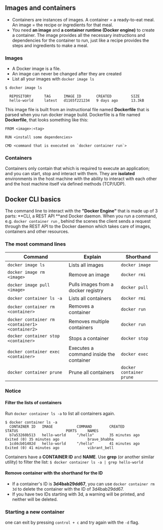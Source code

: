 
## Images and containers 
- Containers are instances of images. A container = a ready-to-eat meal. An image = the recipe or ingredients for that meal.
-  You need **an image** and **a container runtime (Docker engine)** to create a container. The image provides all the necessary instructions and dependencies for the container to run, just like a recipe provides the steps and ingredients to make a meal.

### Images 
- A Docker image is a file.
- An image can never be changed after they are created
- List all your images with ```docker image ls```

```
$ docker image ls

  REPOSITORY      TAG      IMAGE ID       CREATED         SIZE
  hello-world     latest   d1165f221234   9 days ago      13.3kB
```

This image file is built from an instructional file named **Dockerfile** that is parsed when you run docker image build.
Dockerfile is a file named **Dockerfile**, that looks something like this:
```
FROM <image>:<tag>

RUN <install some dependencies>

CMD <command that is executed on `docker container run`>
```
### Containers 
Containers only contain that which is required to execute an application; and you can start, stop and interact with them. They are **isolated** environments in the host machine with the ability to interact with each other and the host machine itself via defined methods (TCP/UDP).
## Docker CLI basics
The command line to interact with the **"Docker Engine"** that is made up of 3 parts: **CLI, a REST API **and Docker daemon. When you run a command, e.g. ```docker container run```
, behind the scenes the client sends a request through the REST API to the Docker daemon which takes care of images, containers and other resources.
### The most command lines 
| Command | Explain | Shorthand |
|------------------|------------------|------------------|
| ```docker image ls```  | Lists all images  | ```docker image```  |
| ```docker image rm <image>```  | Remove an image  | ```docker rmi``` |
| ```docker image pull <image>```  | Pulls images from a docker registry  | ```docker pull``` |
| ```docker container ls -a```  | Lists all containers  | ```docker rmi``` |
| ```docker container rm <container>```  | Removes a container  | ```docker run``` |
| ```docker container rm <container1> <container2>```  | Removes multiple containers  | ```docker run``` |
| ```docker container stop <container>```  | Stops a container  | ```docker stop``` |
| ```docker container exec <container>```  | Executes a command inside the container   | ```docker exec``` |
| ```docker container prune```  | Prune all containers  | ```docker container prune``` |

### Notice
#### Filter the lists of containers 
Run ```docker container ls -a``` to list all containers again.
```
$ docker container ls -a
  CONTAINER ID   IMAGE           COMMAND        CREATED          STATUS                      PORTS     NAMES
  b7a53260b513   hello-world     "/hello"       35 minutes ago   Exited (0) 35 minutes ago             brave_bhabha
  1cd4cb01482d   hello-world     "/hello"       41 minutes ago   Exited (0) 41 minutes ago             vibrant_bell
```
Containers have a **CONTAINER ID** and **NAME**. Use **grep** (or another similar utility) to filter the list:
```$ docker container ls -a | grep hello-world```

#### Remove container with the shorthand for the ID
- If a container's ID is **3d4bab29dd67**, you can use ```docker container rm 3d``` to delete the container with the ID of 3d4bab29dd67.
- If you have two IDs starting with 3d, a warning will be printed, and neither will be deleted.

### Starting a new container 
 one can exit by pressing ```control + c``` and try again with the ```-d``` flag.
